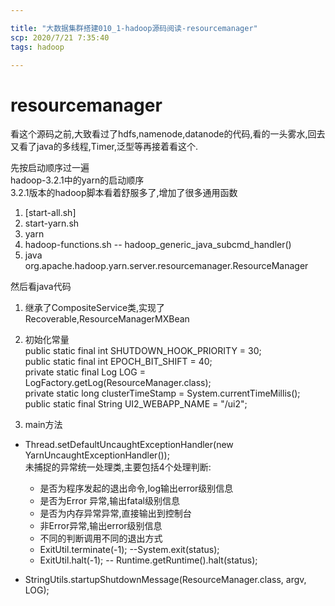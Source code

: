 ```yaml
---

title: "大数据集群搭建010_1-hadoop源码阅读-resourcemanager"
scp: 2020/7/21 7:35:40
tags: hadoop

---
```


# resourcemanager

看这个源码之前,大致看过了hdfs,namenode,datanode的代码,看的一头雾水,回去又看了java的多线程,Timer,泛型等再接着看这个.  

先按启动顺序过一遍  
hadoop-3.2.1中的yarn的启动顺序  
3.2.1版本的hadoop脚本看着舒服多了,增加了很多通用函数  

1. [start-all.sh]
2. start-yarn.sh
3. yarn
4. hadoop-functions.sh  -- hadoop_generic_java_subcmd_handler()
5. java org.apache.hadoop.yarn.server.resourcemanager.ResourceManager

然后看java代码  
1. 继承了CompositeService类,实现了Recoverable,ResourceManagerMXBean  

2. 初始化常量  
public static final int SHUTDOWN_HOOK_PRIORITY = 30;  
public static final int EPOCH_BIT_SHIFT = 40;  
private static final Log LOG = LogFactory.getLog(ResourceManager.class);  
private static long clusterTimeStamp = System.currentTimeMillis();  
public static final String UI2_WEBAPP_NAME = "/ui2";  


3. main方法  
- Thread.setDefaultUncaughtExceptionHandler(new YarnUncaughtExceptionHandler());  
未捕捉的异常统一处理类,主要包括4个处理判断:  

  - 是否为程序发起的退出命令,log输出error级别信息  
  - 是否为Error 异常,输出fatal级别信息  
  - 是否为内存异常异常,直接输出到控制台  
  - 非Error异常,输出error级别信息  
  - 不同的判断调用不同的退出方式  
  - ExitUtil.terminate(-1); --System.exit(status);  
  - ExitUtil.halt(-1); -- Runtime.getRuntime().halt(status);
  
 - StringUtils.startupShutdownMessage(ResourceManager.class, argv, LOG);
